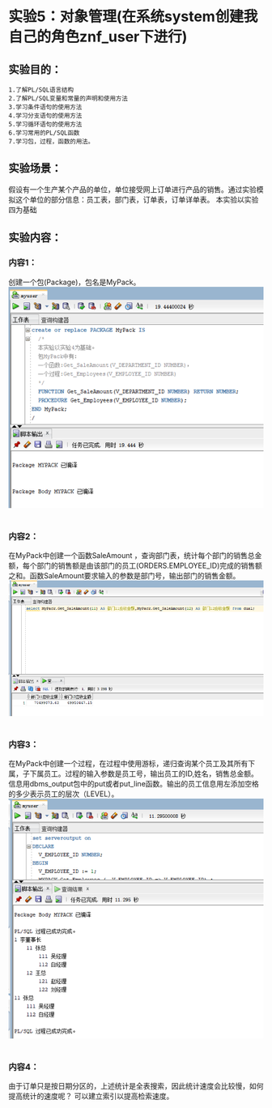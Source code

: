 # 实验5：对象管理(在系统system创建我自己的角色znf_user下进行)

## 实验目的：
    1.了解PL/SQL语言结构
    2.了解PL/SQL变量和常量的声明和使用方法
    3.学习条件语句的使用方法
    4.学习分支语句的使用方法
    5.学习循环语句的使用方法
    6.学习常用的PL/SQL函数
    7.学习包，过程，函数的用法。
##  实验场景：
  假设有一个生产某个产品的单位，单位接受网上订单进行产品的销售。通过实验模拟这个单位的部分信息：员工表，部门表，订单表，订单详单表。
  本实验以实验四为基础

## 实验内容：
### 内容1：
创建一个包(Package)，包名是MyPack。
![](./1.png)<br><br>

###  内容2：
在MyPack中创建一个函数SaleAmount ，查询部门表，统计每个部门的销售总金额，每个部门的销售额是由该部门的员工(ORDERS.EMPLOYEE_ID)完成的销售额之和。函数SaleAmount要求输入的参数是部门号，输出部门的销售金额。
![](./2.png)<br><br>

###  内容3：
在MyPack中创建一个过程，在过程中使用游标，递归查询某个员工及其所有下属，子下属员工。过程的输入参数是员工号，输出员工的ID,姓名，销售总金额。信息用dbms_output包中的put或者put_line函数。输出的员工信息用左添加空格的多少表示员工的层次（LEVEL）。
![](./3.png)<br><br>

### 内容4：
由于订单只是按日期分区的，上述统计是全表搜索，因此统计速度会比较慢，如何提高统计的速度呢？
   可以建立索引以提高检索速度。






